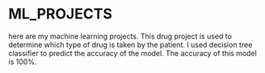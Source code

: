 # ML_PROJECTS
here are my machine learning projects.
This drug project is used to determine which type of drug is taken by the patient.
I used decision tree classifier to predict the accuracy of the model.
The accuracy of this model is 100%. 
